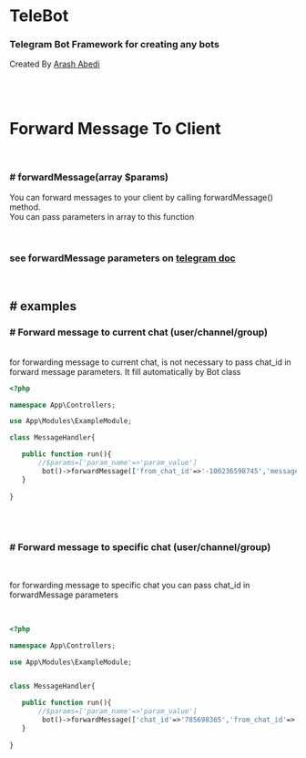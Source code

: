 # TeleBot
### Telegram Bot Framework for creating any bots 

Created By [Arash Abedi](https://arashabedii.github.io)

<br/>
<br/>

# Forward Message To Client

<br>

### # forwardMessage(array $params)

You can forward messages to your client by calling forwardMessage() method. <br>
You can pass parameters in array to this function

<br>

### see forwardMessage parameters on [telegram doc](https://core.telegram.org/bots/api#forwardmessage)

<br>

## # examples


### # Forward message to current chat (user/channel/group)
<br>
for forwarding message to current chat, is not necessary to pass chat_id in forward message parameters. It fill automatically by Bot class

<br>

```php
<?php

namespace App\Controllers;

use App\Modules\ExampleModule;

class MessageHandler{

   public function run(){
       //$params=['param_name'=>'param_value']
        bot()->forwardMessage(['from_chat_id'=>'-100236598745','message_id'=>456]); //forward message to current chat
   }
   
}

```
<br>
<br>

### # Forward message to specific chat (user/channel/group)
<br>

for forwarding message to specific chat you can pass chat_id in forwardMessage parameters

<br>

```php
<?php

namespace App\Controllers;

use App\Modules\ExampleModule;


class MessageHandler{

   public function run(){
       //$params=['param_name'=>'param_value']
        bot()->forwardMessage(['chat_id'=>'785698365','from_chat_id'=>'-100236598745','message_id'=>456]); //forward message to specific chat by chat_id
   }
   
}

```

